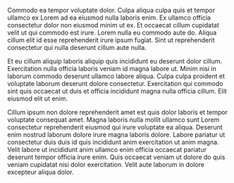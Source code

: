 Commodo ea tempor voluptate dolor. Culpa aliqua culpa quis et tempor ullamco ex Lorem ad ea eiusmod nulla laboris enim. Ex ullamco officia consectetur dolor non eiusmod minim ut ex. Et occaecat cillum cupidatat velit ut qui commodo est irure. Lorem nulla eu commodo aute do. Aliqua cillum elit id esse reprehenderit irure ipsum fugiat. Sint ut reprehenderit consectetur qui nulla deserunt cillum aute nulla.

Et eu cillum aliquip laboris aliquip quis incididunt eu deserunt dolor cillum. Exercitation nulla officia laboris veniam id magna labore ut. Minim nisi in laborum commodo deserunt ullamco labore aliqua. Culpa culpa proident et voluptate laborum deserunt dolore consectetur. Exercitation qui commodo sint quis occaecat ut duis et officia incididunt magna nulla officia cillum. Elit eiusmod elit ut enim.

Cillum ipsum non dolore reprehenderit amet est quis dolor laboris et tempor voluptate consequat amet. Magna laboris nulla mollit ullamco sunt Lorem consectetur reprehenderit eiusmod qui irure voluptate ea aliqua. Deserunt enim nostrud laborum dolore irure magna laboris dolore. Labore pariatur ut consectetur duis duis id quis incididunt anim exercitation ut anim magna. Velit labore ut incididunt anim ullamco enim officia occaecat pariatur deserunt tempor officia irure enim. Quis occaecat veniam ut dolore do quis veniam cupidatat nisi dolor exercitation. Velit aute laborum in dolore excepteur aliqua dolor.